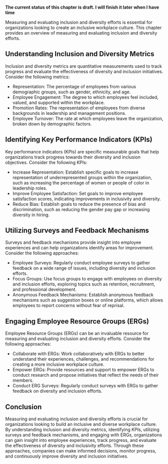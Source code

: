 **The current status of this chapter is draft. I will finish it later when I have time**

Measuring and evaluating inclusion and diversity efforts is essential for organizations looking to create an inclusive workplace culture. This chapter provides an overview of measuring and evaluating inclusion and diversity efforts.

**Understanding Inclusion and Diversity Metrics**
-------------------------------------------------

Inclusion and diversity metrics are quantitative measurements used to track progress and evaluate the effectiveness of diversity and inclusion initiatives. Consider the following metrics:

* Representation: The percentage of employees from various demographic groups, such as gender, ethnicity, and age.
* Employee Engagement: The degree to which employees feel included, valued, and supported within the workplace.
* Promotion Rates: The representation of employees from diverse backgrounds in leadership and management positions.
* Employee Turnover: The rate at which employees leave the organization, broken down by demographic factors.

**Identifying Key Performance Indicators (KPIs)**
-------------------------------------------------

Key performance indicators (KPIs) are specific measurable goals that help organizations track progress towards their diversity and inclusion objectives. Consider the following KPIs:

* Increase Representation: Establish specific goals to increase representation of underrepresented groups within the organization, such as increasing the percentage of women or people of color in leadership roles.
* Improve Employee Satisfaction: Set goals to improve employee satisfaction scores, indicating improvements in inclusivity and diversity.
* Reduce Bias: Establish goals to reduce the presence of bias and discrimination, such as reducing the gender pay gap or increasing diversity in hiring.

**Utilizing Surveys and Feedback Mechanisms**
---------------------------------------------

Surveys and feedback mechanisms provide insight into employee experiences and can help organizations identify areas for improvement. Consider the following approaches:

* Employee Surveys: Regularly conduct employee surveys to gather feedback on a wide range of issues, including diversity and inclusion efforts.
* Focus Groups: Use focus groups to engage with employees on diversity and inclusion efforts, exploring topics such as retention, recruitment, and professional development.
* Anonymous Feedback Mechanisms: Establish anonymous feedback mechanisms such as suggestion boxes or online platforms, which allows employees to report concerns without fear of reprisal.

**Engaging Employee Resource Groups (ERGs)**
--------------------------------------------

Employee Resource Groups (ERGs) can be an invaluable resource for measuring and evaluating inclusion and diversity efforts. Consider the following approaches:

* Collaborate with ERGs: Work collaboratively with ERGs to better understand their experiences, challenges, and recommendations for creating a more inclusive workplace culture.
* Empower ERGs: Provide resources and support to empower ERGs to conduct research and propose initiatives that reflect the needs of their members.
* Conduct ERG Surveys: Regularly conduct surveys with ERGs to gather feedback on diversity and inclusion efforts.

**Conclusion**
--------------

Measuring and evaluating inclusion and diversity efforts is crucial for organizations looking to build an inclusive and diverse workplace culture. By understanding inclusion and diversity metrics, identifying KPIs, utilizing surveys and feedback mechanisms, and engaging with ERGs, organizations can gain insight into employee experiences, track progress, and evaluate the effectiveness of diversity and inclusivity efforts. Through these approaches, companies can make informed decisions, monitor progress, and continuously improve diversity and inclusion initiatives.
